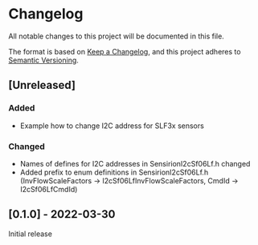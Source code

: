 # Changelog
All notable changes to this project will be documented in this file.

The format is based on [Keep a Changelog](https://keepachangelog.com/en/1.0.0/),
and this project adheres to [Semantic Versioning](https://semver.org/spec/v2.0.0.html).


## [Unreleased]

### Added
* Example how to change I2C address for SLF3x sensors

### Changed
* Names of defines for I2C addresses in SensirionI2cSf06Lf.h changed
* Added prefix to enum definitions in SensirionI2cSf06Lf.h 
  (InvFlowScaleFactors -> I2cSf06LfInvFlowScaleFactors, CmdId -> I2cSf06LfCmdId)

## [0.1.0] - 2022-03-30

Initial release


